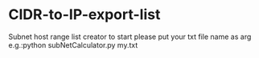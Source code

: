 # CIDR-to-IP-export-list
Subnet host range list creator
to start please put your txt file name as arg e.g.:python subNetCalculator.py my.txt
